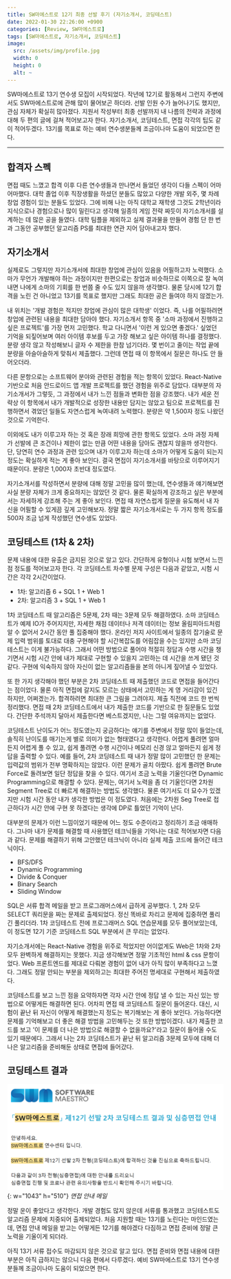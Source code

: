 ```yaml
---
title: SW마에스트로 12기 최종 선발 후기 (자기소개서, 코딩테스트)
date: 2022-01-30 22:26:00 +0900
categories: [Review, SW마에스트로]
tags: [SW마에스트로, 자기소개서, 코딩테스트]
image:
  src: /assets/img/profile.jpg
  width: 0
  height: 0
  alt: ~
---
```


SW마에스트로 13기 연수생 모집이 시작되었다.
작년에 12기로 활동해서 그런지 주변에서도 SW마에스트로에 관해 많이 물어보곤 하더라.
선발 인원 수가 늘어나기도 했지만, 관심 자체가 확실히 많아졌다.
지원서 작성부터 최종 선발까지 내 나름의 전략과 과정에 대해 두 편의 글에 걸쳐 적어보고자 한다.
자기소개서, 코딩테스트, 면접 각각의 팁도 같이 적어두겠다.
13기를 목표로 하는 예비 연수생분들께 조금이나마 도움이 되었으면 한다.

***

## 합격자 스펙

면접 때도 느꼈고 합격 이후 다른 연수생들과 만나면서 들었던 생각이 다들 스펙이 어마어마했다. 대학 졸업 이후 직장생활을 하셨던 분들도 많았고 다양한 개발 외주, 몇 차례 창업 경험이 있는 분들도 있었다. 그에 비해 나는 아직 대학교 재학생 그것도 2학년이라 지식으로나 경험으로나 많이 밀린다고 생각해 일종의 게임 전략 짜듯이 자기소개서를 설계하는 데 많은 공을 들였다. 대학 팀플을 제외하고 실제 결과물을 만들어 경험 단 한 번과 그동안 공부했던 알고리즘 PS를 최대한 연관 지어 담아내고자 했다.

## 자기소개서

실제로도 그렇지만 자기소개서에 최대한 창업에 관심이 있음을 어필하고자 노력했다. 소마가 무언가 개발해야 하는 과정이지만 한편으로는 창업과 비슷하므로 이쪽으로 잘 녹여내면 나에게 소마의 기회를 한 번쯤 줄 수도 있지 않을까 생각했다. 물론 당시에 12기 합격을 노린 건 아니었고 13기를 목표로 했지만 그래도 최대한 공은 들여야 하지 않겠는가.

내 위치는 '개발 경험은 적지만 창업에 관심이 많은 대학생' 이었다. 즉, 나를 어필하려면 창업에 관련된 내용을 최대한 담아야 했다. 자기소개서 항목 중 '소마 과정에서 진행하고 싶은 프로젝트'를 가장 먼저 고민했다. 학교 다니면서 '이런 게 있으면 좋겠다.' 싶었던 기억을 되짚어보며 여러 아이템 후보를 두고 가장 해보고 싶은 아이템 하나를 결정했다. 분량 생각 않고 작성해보니 글자 수 제한을 한참 넘기더라. 몇 번이고 줄이는 작업 끝에 분량을 아슬아슬하게 맞춰서 제출했다. 그런데 면접 때 이 항목에서 질문은 하나도 안 들어오더라.

다른 문항으로는 소프트웨어 분야와 관련된 경험을 적는 항목이 있었다. React-Native 기반으로 처음 안드로이드 앱 개발 프로젝트를 했던 경험을 위주로 담았다. 대부분의 자기소개서가 그렇듯, 그 과정에서 내가 느낀 점들과 변화한 점을 강조했다. 내가 세운 전략상 이 항목에서 내가 개발적으로 성장한 내용만 담지는 않았고 팀으로 프로젝트를 진행하면서 겪었던 일들도 자연스럽게 녹여내려 노력했다. 분량은 약 1,500자 정도 나왔던 것으로 기억한다.

이외에도 내가 이루고자 하는 것 혹은 장래 희망에 관한 항목도 있었다. 소마 과정 자체가 선발에 큰 조건이나 제한이 없는 만큼 어떤 내용을 담아도 괜찮지 않을까 생각한다. 단, 당연히 연수 과정과 관련 있으며 내가 이루고자 하는데 소마가 어떻게 도움이 되는지 정도는 확실하게 적는 게 좋아 보인다. 결국 면접이 자기소개서를 바탕으로 이루어지기 때문이다. 분량은 1,000자 초반대 정도였다.

자기소개서를 작성하면서 분량에 대해 정말 고민을 많이 했는데, 연수생들과 얘기해보면 사실 분량 자체가 크게 중요하지는 않았던 것 같다. 물론 확실하게 강조하고 싶은 부분에서는 자세하게 강조해 주는 게 좋아 보인다. 면접 때 자연스럽게 질문을 유도해서 내 자신을 어필할 수 있게끔 깊게 고민해보자. 정말 짧은 자기소개서로는 두 가지 항목 정도를 500자 조금 넘게 작성했던 연수생도 있었다.

## 코딩테스트 (1차 & 2차)

문제 내용에 대한 유출은 금지된 것으로 알고 있다. 간단하게 유형이나 시험 보면서 느낀 점 정도를 적어보고자 한다. 각 코딩테스트 차수별 문제 구성은 다음과 같았고, 시험 시간은 각각 2시간이었다.

- 1차: 알고리즘 6 + SQL 1 + Web 1
- 2차: 알고리즘 3 + SQL 1 + Web 1

1차 코딩테스트 때 알고리즘은 5문제, 2차 때는 3문제 모두 해결하였다. 소마 코딩테스트가 예제 IO가 주어지지만, 자세한 채점 데이터나 저격 데이터는 정보 올림피아드처럼 알 수 없어서 2시간 동안 풀 집중해야 했다. 온라인 저지 사이트에서 일종의 잡기술로 문제 입력 범위를 토대로 대충 구현해야 할 시간복잡도를 어림잡을 수는 있지만 소마 코딩테스트는 이게 불가능하다. 그래서 어떤 방법으로 풀어야 적절히 정답과 수행 시간을 챙기면서 시험 시간 안에 내가 제대로 구현할 수 있을지 고민하는 데 시간을 쓰게 됐던 것 같다. 구현에 익숙하지 않아 자신이 없는 알고리즘들을 본의 아니게 짚어낼 수 있었다.

또 한 가지 생각해야 했던 부분은 2차 코딩테스트 때 제출했던 코드로 면접을 들어간다는 점이었다. 물론 아직 면접에 갈지도 모르는 상태에서 고민하는 게 영 거리감이 있긴 하지만, 어쩌겠는가. 합격하려면 최대한 큰 그림을 그려야지. 제출 직전에 코드 한 번씩 정리했다. 면접 때 2차 코딩테스트에서 내가 제출한 코드를 기반으로 한 질문들도 있었다. 간단한 주석까지 달아서 제출한다면 베스트겠지만, 나는 그럴 여유까지는 없었다.

코딩테스트 난이도가 어느 정도였는지 궁금하다는 얘기를 주변에서 정말 많이 들었는데, 솔직히 난이도를 매기는게 별로 의미가 없는 형태였다고 생각한다. 어렵게 풀려면 얼마든지 어렵게 풀 수 있고, 쉽게 풀려면 수행 시간이나 메모리 신경 않고 얼마든지 쉽게 정답을 출력할 수 있다. 예를 들어, 2차 코딩테스트 때 내가 정말 많이 고민했던 한 문제는 입력값의 범위가 전부 명확하지는 않았다. 이런 문제가 골치 아팠다. 쉽게 풀려면 Brute Force로 돌려보면 일단 정답을 찾을 수 있다. 여기서 조금 노력을 기울인다면 Dynamic Programming으로 해결할 수 있다. 문제는, 여기서 노력을 좀 더 기울인다면 2차원 Segment Tree로 더 빠르게 해결하는 방법도 생각했다. 물론 여기서도 더 묘수가 있겠지만 시험 시간 동안 내가 생각한 방법은 이 정도였다. 처음에는 2차원 Seg Tree로 접근하다가 시간 안에 구현 못 하겠다는 생각에 DP로 틀었던 기억이 난다.

대부분의 문제가 이런 느낌이었기 때문에 어느 정도 수준이라고 정리하기 조금 애매하다. 그나마 내가 문제를 해결할 때 사용했던 테크닉들을 기억나는 대로 적어보자면 다음과 같다. 문제를 해결하기 위해 고안했던 테크닉이 아니라 실제 제출 코드에 들어간 테크닉이다.
- BFS/DFS
- Dynamic Programming
- Divide & Conquer
- Binary Search
- Sliding Window

SQL은 서류 합격 메일을 받고 프로그래머스에서 급하게 공부했다. 1, 2차 모두 SELECT 쿼리문을 짜는 문제로 출제되었다. 정신 똑바로 차리고 문제에 집중하면 풀리긴 풀리더라. 1차 코딩테스트 전에 프로그래머스 SQL 연습문제를 모두 풀어보았는데, 이 정도면 12기 기준 코딩테스트 SQL 부분에서 큰 무리는 없었다.

자기소개서에는 React-Native 경험을 위주로 적었지만 어이없게도 Web은 1차와 2차 모두 완벽하게 해결하지는 못했다. 지금 생각해보면 정말 기초적인 html & css 문항이었다. Web 프론트엔드를 제대로 다뤄본 경험이 없어 내가 아직 많이 부족하다고 느꼈다. 그래도 정말 안되는 부분을 제외하고는 최대한 주어진 명세대로 구현해서 제출하였다.

코딩테스트를 보고 느낀 점을 요약하자면 각자 시간 안에 정답 낼 수 있는 자신 있는 방법으로 어떻게든 해결하면 된다. 어차피 면접 때 코딩테스트 질문이 들어온다. 대신, 시험이 끝난 뒤 자신이 어떻게 해결했는지 정도는 복기해보는 게 좋아 보인다. 가능하다면 문제를 기억해보고 더 좋은 해결 방법을 고민해두는 것 또한 방법이겠다. 내가 제출한 코드를 보고 '이 문제를 더 나은 방법으로 해결할 수 없을까요?'라고 질문이 들어올 수도 있기 때문에다. 그래서 나는 2차 코딩테스트가 끝난 뒤 알고리즘 3문제 모두에 대해 더 나은 알고리즘을 준비해둔 상태로 면접에 들어갔다.

## 코딩테스트 결과

![1.png](/assets/img/posts/2022-01-09-swm-review-1/1.png){: w="1043" h="510"}
_면접 안내 메일_

정말 운이 좋았다고 생각한다. 개발 경험도 많지 않은데 서류를 통과했고 코딩테스트도 알고리즘 문제에 치중되어 출제되었다. 처음 지원할 때는 13기를 노린다는 마인드였는데, 면접 안내 메일을 받고는 어떻게든 12기를 해야겠다 다짐하고 면접 준비에 정말 큰 노력을 기울이게 되더라.

아직 13기 서류 접수도 마감되지 않은 것으로 알고 있다. 면접 준비와 면접 내용에 대한 부분은 아직 급하지는 않으니 다음 편에서 다루겠다. 예비 SW마에스트로 13기 연수생분들께 조금이나마 도움이 되었으면 한다.